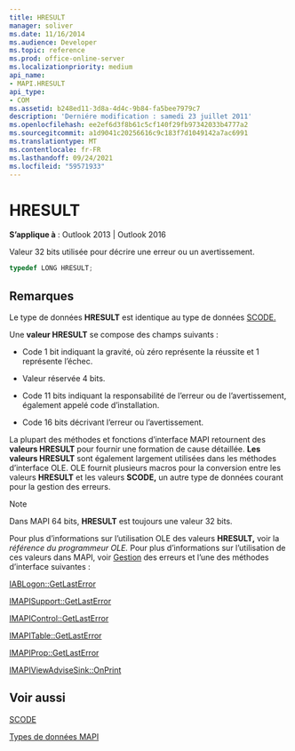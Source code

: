 ```yaml
---
title: HRESULT
manager: soliver
ms.date: 11/16/2014
ms.audience: Developer
ms.topic: reference
ms.prod: office-online-server
ms.localizationpriority: medium
api_name:
- MAPI.HRESULT
api_type:
- COM
ms.assetid: b248ed11-3d8a-4d4c-9b84-fa5bee7979c7
description: 'Derniére modification : samedi 23 juillet 2011'
ms.openlocfilehash: ee2ef6d3f8b61c5cf140f29fb97342033b4777a2
ms.sourcegitcommit: a1d9041c20256616c9c183f7d1049142a7ac6991
ms.translationtype: MT
ms.contentlocale: fr-FR
ms.lasthandoff: 09/24/2021
ms.locfileid: "59571933"
---
```

# <a name="hresult"></a>HRESULT

  
  
**S’applique à** : Outlook 2013 | Outlook 2016 
  
Valeur 32 bits utilisée pour décrire une erreur ou un avertissement.
  
```cpp
typedef LONG HRESULT;
```

## <a name="remarks"></a>Remarques

Le type de données **HRESULT** est identique au type de données [SCODE.](scode.md) 
  
Une **valeur HRESULT** se compose des champs suivants : 
  
- Code 1 bit indiquant la gravité, où zéro représente la réussite et 1 représente l’échec.
    
- Valeur réservée 4 bits.
    
- Code 11 bits indiquant la responsabilité de l’erreur ou de l’avertissement, également appelé code d’installation.
    
- Code 16 bits décrivant l’erreur ou l’avertissement.
    
La plupart des méthodes et fonctions d’interface MAPI retournent des **valeurs HRESULT** pour fournir une formation de cause détaillée. **Les valeurs HRESULT** sont également largement utilisées dans les méthodes d’interface OLE. OLE fournit plusieurs macros pour la conversion entre les valeurs **HRESULT** et les valeurs **SCODE,** un autre type de données courant pour la gestion des erreurs. 
  
> [!NOTE]
> Dans MAPI 64 bits, **HRESULT** est toujours une valeur 32 bits. 
  
Pour plus d’informations sur l’utilisation OLE des valeurs **HRESULT,** voir la *référence du programmeur OLE.* Pour plus d’informations sur l’utilisation de ces valeurs dans MAPI, voir [Gestion](error-handling-in-mapi.md) des erreurs et l’une des méthodes d’interface suivantes : 
  
[IABLogon::GetLastError](iablogon-getlasterror.md)
  
[IMAPISupport::GetLastError](imapisupport-getlasterror.md)
  
[IMAPIControl::GetLastError](imapicontrol-getlasterror.md)
  
[IMAPITable::GetLastError](imapitable-getlasterror.md)
  
[IMAPIProp::GetLastError](imapiprop-getlasterror.md)
  
[IMAPIViewAdviseSink::OnPrint](imapiviewadvisesink-onprint.md)
  
## <a name="see-also"></a>Voir aussi



[SCODE](scode.md)


[Types de données MAPI](mapi-data-types.md)

